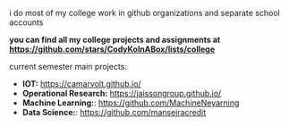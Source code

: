 i do most of my college work in github organizations and separate school accounts

**you can find all my college projects and assignments at https://github.com/stars/CodyKoInABox/lists/college**

current semester main projects:
- **IOT:** https://camarvolt.github.io/
- **Operational Research:** https://jaissongroup.github.io/
- **Machine Learning:**: https://github.com/MachineNeyarning
- **Data Science:**: https://github.com/manseiracredit

